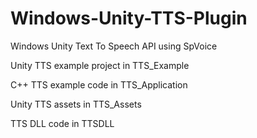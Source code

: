 # Windows-Unity-TTS-Plugin

Windows Unity Text To Speech API using SpVoice

Unity TTS example project in TTS_Example

C++ TTS example code in TTS_Application

Unity TTS assets in TTS_Assets

TTS DLL code in TTSDLL

